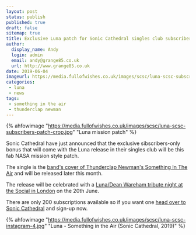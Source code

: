 ```yaml
---
layout: post
status: publish
published: true
draft: false
sitemap: true
title: Exclusive Luna patch for Sonic Cathedral singles club subscribers
author:
  display_name: Andy
  login: admin
  email: andy@grange85.co.uk
  url: http://www.grange85.co.uk
date: 2019-06-04
imageurl: https://media.fullofwishes.co.uk/images/scsc/luna-scsc-subscribers-patch-crop.jpg
categories:
 - luna
 - news
tags:
 - something in the air
 - thunderclap newman
---
```

{% ahfowimage "https://media.fullofwishes.co.uk/images/scsc/luna-scsc-subscribers-patch-crop.jpg" "Luna mission patch" %}

Sonic Cathedral have just announced that the exclusive sibscribers-only bonus that will come with the Luna release in their singles club will be this fab NASA mission style patch.

The single is the [band's cover of Thunderclap Newman's Something In The Air](/2019/05/16/new-luna-single-sonic-cathedral-singles-club/) and will be released later this month.

The release will be celebrated with a [Luna/Dean Wareham tribute night at the Social in London](/2019/05/21/luna-dean-wareham-tribute-night-in-london/) on the 20th June. 

There are only 200 subscriptions available so if you want one [head over to Sonic Cathedral](http://www.soniccathedral.co.uk/singlesclub/) and sign-up now.

{% ahfowimage "https://media.fullofwishes.co.uk/images/scsc/luna-scsc-instagram-4.jpg" "Luna - Something in the Air (Sonic Cathedral, 2019)" %}




